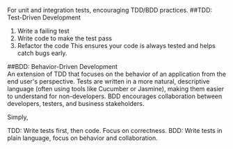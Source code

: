 For unit and integration tests, encouraging TDD/BDD practices.
##TDD: Test-Driven Development  
1. Write a failing test
2. Write code to make the test pass
3. Refactor the code
This ensures your code is always tested and helps catch bugs early.

##BDD: Behavior-Driven Development  
An extension of TDD that focuses on the behavior of an application from the end user's perspective. Tests are written in a more natural, descriptive language (often using tools like Cucumber or Jasmine), making them easier to understand for non-developers.
BDD encourages collaboration between developers, testers, and business stakeholders.

Simply, 

TDD: Write tests first, then code. Focus on correctness.
BDD: Write tests in plain language, focus on behavior and collaboration.
